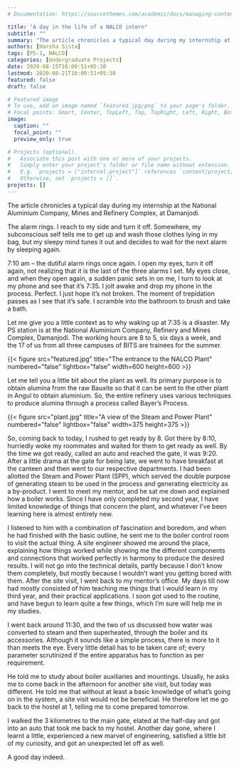 ```yaml
---
# Documentation: https://sourcethemes.com/academic/docs/managing-content/

title: "A day in the life of a NALCO intern"
subtitle: ""
summary: "The article chronicles a typical day during my internship at the National Aluminium Company, Mines and Refinery Complex, at Damanjodi."
authors: [Harsha Sista]
tags: [PS-1, NALCO]
categories: [Undergraduate Projects]
date: 2020-08-15T16:00:51+05:30
lastmod: 2020-08-21T16:00:51+05:30
featured: false
draft: false

# Featured image
# To use, add an image named `featured.jpg/png` to your page's folder.
# Focal points: Smart, Center, TopLeft, Top, TopRight, Left, Right, BottomLeft, Bottom, BottomRight.
image:
  caption: ""
  focal_point: ""
  preview_only: true

# Projects (optional).
#   Associate this post with one or more of your projects.
#   Simply enter your project's folder or file name without extension.
#   E.g. `projects = ["internal-project"]` references `content/project/deep-learning/index.md`.
#   Otherwise, set `projects = []`.
projects: []
---
```

The article chronicles a typical day during my internship at the National Aluminium Company, Mines and Refinery Complex, at Damanjodi.

The alarm rings. I reach to my side and turn it off. Somewhere, my subconscious self tells me to get up and wash those clothes lying in my bag, but my sleepy mind tunes it out and decides to wait for the next alarm by sleeping again.

7:10 am – the dutiful alarm rings once again. I open my eyes, turn it off again, not realizing that it is the last of the three alarms I set. My eyes close, and when they open again, a sudden panic sets in on me, I turn to look at my phone and see that it’s 7:35. I jolt awake and drop my phone in the process. Perfect. I just hope it’s not broken. The moment of trepidation passes as I see that it’s safe. I scramble into the bathroom to brush and take a bath.

Let me give you a little context as to why waking up at 7:35 is a disaster. My PS station is at the National Aluminium Company, Refinery and Mines Complex, Damanjodi. The working hours are 8 to 5, six days a week, and the 17 of us from all three campuses of BITS are trainees for the summer.

{{< figure src="featured.jpg" title="The entrance to the NALCO Plant" numbered="false" lightbox="false" width=600 height=600 >}}

Let me tell you a little bit about the plant as well. Its primary purpose is to obtain alumina from the raw Bauxite so that it can be sent to the other plant in Angul to obtain aluminium. So, the entire refinery uses various techniques to produce alumina through a process called Bayer’s Process.

{{< figure src="plant.jpg" title="A view of the Steam and Power Plant" numbered="false" lightbox="false" width=375 height=375 >}}

So, coming back to today, I rushed to get ready by 8. Got there by 8:10, hurriedly woke my roommates and waited for them to get ready as well. By the time we got ready, called an auto and reached the gate, it was 9:20. After a little drama at the gate for being late, we went to have breakfast at the canteen and then went to our respective departments. I had been allotted the Steam and Power Plant (SPP), which served the double purpose of generating steam to be used in the process and generating electricity as a by-product. I went to meet my mentor, and he sat me down and explained how a boiler works. Since I have only completed my second year, I have limited knowledge of things that concern the plant, and whatever I’ve been learning here is almost entirely new.

I listened to him with a combination of fascination and boredom, and when he had finished with the basic outline, he sent me to the boiler control room to visit the actual thing. A site engineer showed me around the place, explaining how things worked while showing me the different components and connections that worked perfectly in harmony to produce the desired results. I will not go into the technical details, partly because I don’t know them completely, but mostly because I wouldn’t want you getting bored with them.
After the site visit, I went back to my mentor’s office. My days till now had mostly consisted of him teaching me things that I would learn in my third year, and their practical applications. I soon got used to the routine, and have begun to learn quite a few things, which I’m sure will help me in my studies.

I went back around 11:30, and the two of us discussed how water was converted to steam and then superheated, through the boiler and its accessories. Although it sounds like a simple process, there is more to it than meets the eye. Every little detail has to be taken care of; every parameter scrutinized if the entire apparatus has to function as per requirement.

He told me to study about boiler auxiliaries and mountings. Usually, he asks me to come back in the afternoon for another site visit, but today was different. He told me that without at least a basic knowledge of what’s going on in the system, a site visit would not be beneficial. He therefore let me go back to the hostel at 1, telling me to come prepared tomorrow.

I walked the 3 kilometres to the main gate, elated at the half-day and got into an auto that took me back to my hostel. Another day gone, where I learnt a little, experienced a new marvel of engineering, satisfied a little bit of my curiosity, and got an unexpected let off as well.

A good day indeed.